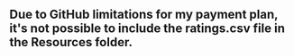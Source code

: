 ## Due to GitHub limitations for my payment plan, it's not possible to include the ratings.csv file in the Resources folder.